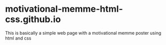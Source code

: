 # motivational-memme-html-css.github.io
This is basically a simple web page with a motivational memme poster using html and css
